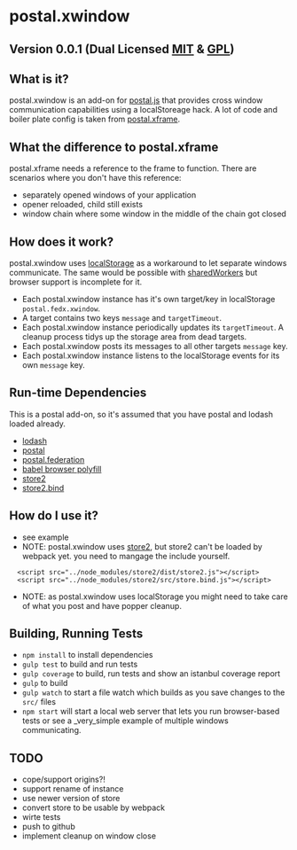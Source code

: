# postal.xwindow

## Version 0.0.1 (Dual Licensed [MIT](http://www.opensource.org/licenses/mit-license) & [GPL](http://www.opensource.org/licenses/gpl-license))

## What is it?
postal.xwindow is an add-on for [postal.js](https://github.com/postaljs/postal.js) that provides cross window communication capabilities using a localStoreage hack.
A lot of code and boiler plate config is taken from [postal.xframe](https://github.com/postaljs/postal.xframe). 

## What the difference to postal.xframe
postal.xframe needs a reference to the frame to function. There are scenarios where you don't have this reference:

* separately opened windows of your application
* opener reloaded, child still exists
* window chain where some window in the middle of the chain got closed

## How does it work?
postal.xwindow uses [localStorage](http://caniuse.com/#search=localStorage) as a workaround to let separate windows communicate. The same would be possible with [sharedWorkers](http://caniuse.com/#search=sharedWorkers) but browser support is incomplete for it.

* Each postal.xwindow instance has it's own target/key in localStorage `postal.fedx.xwindow`.
* A target contains two keys `message` and `targetTimeout`.
* Each postal.xwindow instance periodically updates its `targetTimeout`. A cleanup process tidys up the storage area from dead targets.
* Each postal.xwindow posts its messages to all other targets `message` key.
* Each postal.xwindow instance listens to the localStorage events for its own `message` key.

## Run-time Dependencies

This is a postal add-on, so it's assumed that you have postal and lodash loaded already.

* [lodash](https://lodash.com/)
* [postal](https://github.com/postaljs/postal.js)
* [postal.federation](https://github.com/postaljs/postal.federation)
* [babel browser polyfill](https://babeljs.io/docs/usage/polyfill/)
* [store2](https://github.com/nbubna/store)
* [store2.bind](https://github.com/nbubna/store/blob/master/src/store.bind.js)

## How do I use it?

* see example
* NOTE: postal.xwindow uses [store2](https://github.com/nbubna/store), but store2 can't be loaded by webpack yet. you need to mangage the include yourself.
```
  <script src="../node_modules/store2/dist/store2.js"></script>
  <script src="../node_modules/store2/src/store.bind.js"></script>
```
* NOTE: as postal.xwindow uses localStorage you might need to take care of what you post and have popper cleanup.

## Building, Running Tests

* `npm install` to install dependencies
* `gulp test` to build and run tests
* `gulp coverage` to build, run tests and show an istanbul coverage report
* `gulp` to build
* `gulp watch` to start a file watch which builds as you save changes to the `src/` files
* `npm start` will start a local web server that lets you run browser-based tests or see a _very_simple example of multiple windows communicating.

## TODO
 * cope/support origins?!
 * support rename of instance
 * use newer version of store
 * convert store to be usable by webpack
 * wirte tests
 * push to github
 * implement cleanup on window close